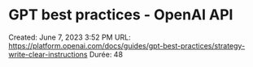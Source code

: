 # GPT best practices - OpenAI API

Created: June 7, 2023 3:52 PM
URL: https://platform.openai.com/docs/guides/gpt-best-practices/strategy-write-clear-instructions
Durée: 48